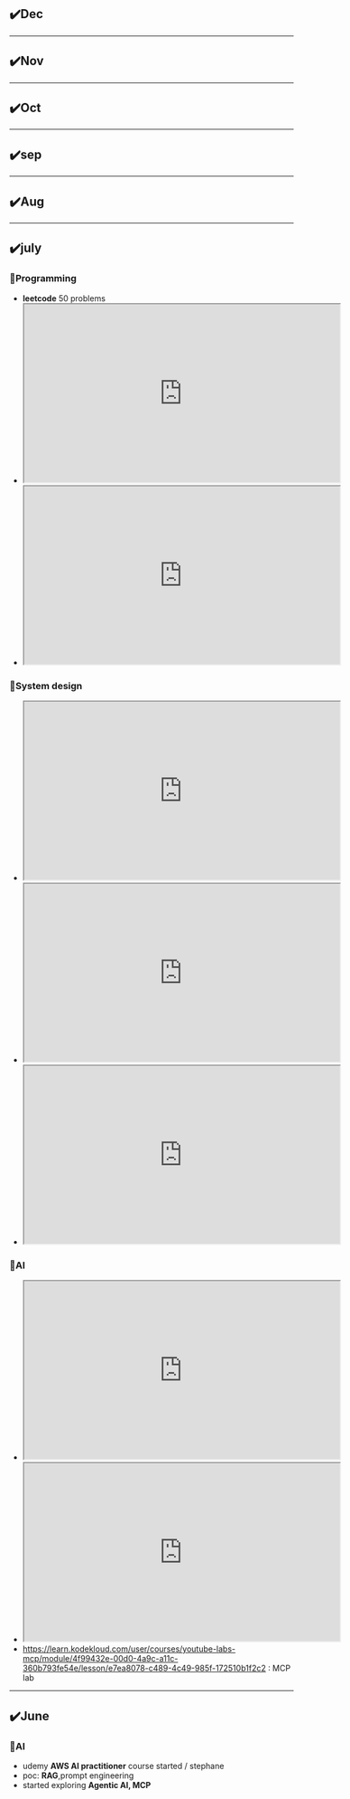 ## ✔️Dec

---
## ✔️Nov

---
## ✔️Oct

---
## ✔️sep

---
## ✔️Aug

---
## ✔️july
### 🔸Programming
- **leetcode** 50 problems <br>
- <iframe width="560" height="315" src="https://www.youtube.com/embed/RYtIndaGdNg?si=LOCk-L6n9XDgzP2g"  allowfullscreen></iframe>
- <iframe width="560" height="315" src="https://www.youtube.com/embed/DZIC_Jrrg4U?si=NfeXBGtyy0NvWNgo"  allowfullscreen></iframe>
### 🔸System design
- <iframe width="560" height="315" src="https://www.youtube.com/embed/uq-JpclPQV4?si=br6CZaQI5U1KcmHM"  allowfullscreen></iframe>
- <iframe width="560" height="315" src="https://www.youtube.com/embed/Qd9tJ3H_hPE?si=ff91SHX9VgNB7MYR"  allowfullscreen></iframe>
- <iframe width="560" height="315" src="https://www.youtube.com/embed/7MXV7RfNtv0?si=48Rjipd1TM9i_Hfo"  allowfullscreen></iframe>

### 🔸AI
- <iframe width="560" height="315" src="https://www.youtube.com/embed/E2DEHOEbzks?si=lDQ2Vmcq_cwzN6CZ"  allowfullscreen></iframe>
- <iframe width="560" height="315" src="https://www.youtube.com/embed/RhTiAOGwbYE?si=GZ03BXODQXBiA3Z4"  allowfullscreen></iframe>
- https://learn.kodekloud.com/user/courses/youtube-labs-mcp/module/4f99432e-00d0-4a9c-a11c-360b793fe54e/lesson/e7ea8078-c489-4c49-985f-172510b1f2c2 : MCP lab

---
## ✔️June
### 🔸AI
- udemy **AWS AI practitioner** course started / stephane
- poc: **RAG**,prompt engineering
- started exploring **Agentic AI, MCP**

